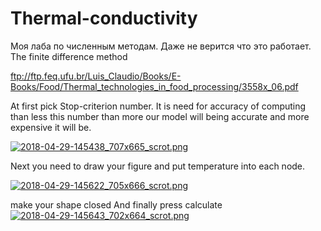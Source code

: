 # Thermal-conductivity

Моя лаба по численным методам. Даже не верится что это работает.
  The finite difference method
  
  ftp://ftp.feq.ufu.br/Luis_Claudio/Books/E-Books/Food/Thermal_technologies_in_food_processing/3558x_06.pdf

At first pick  Stop-criterion number.
It is need for accuracy of computing than less this number than more our model will being accurate and more expensive it will be.

[![2018-04-29-145438_707x665_scrot.png](https://s18.postimg.cc/8lpmfcrvt/2018-04-29-145438_707x665_scrot.png)](https://postimg.cc/image/t5ugdu7mt/)

Next you need to draw your figure and put temperature into each node.

[![2018-04-29-145622_705x666_scrot.png](https://s18.postimg.cc/hthuw3we1/2018-04-29-145622_705x666_scrot.png)](https://postimg.cc/image/u84mwfnw5/)

make your shape closed
And finally press calculate
[![2018-04-29-145643_702x664_scrot.png](https://s18.postimg.cc/w17jkn6h5/2018-04-29-145643_702x664_scrot.png)](https://postimg.cc/image/g2ytuic91/)
